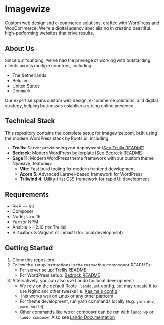 # Imagewize

Custom web design and e-commerce solutions, crafted with WordPress and WooCommerce. We're a digital agency specializing in creating beautiful, high-performing websites that drive results.

## About Us

Since our founding, we've had the privilege of working with outstanding clients across multiple countries, including:
- The Netherlands
- Belgium
- United States
- Denmark

Our expertise spans custom web design, e-commerce solutions, and digital strategy, helping businesses establish a strong online presence.

## Technical Stack

This repository contains the complete setup for imagewize.com, built using the modern WordPress stack by Roots.io, including:

- **Trellis**: Server provisioning and deployment ([See Trellis README](trellis/README.md))
- **Bedrock**: Modern WordPress boilerplate ([See Bedrock README](site/README.md))
- **Sage 11**: Modern WordPress theme framework with our custom theme Nyneave, featuring:
  - **Vite**: Fast build tooling for modern frontend development
  - **Acorn 5**: Advanced Laravel-based framework for WordPress
  - **Tailwind 4**: Utility-first CSS framework for rapid UI development

## Requirements

- PHP >= 8.1
- Composer
- Node.js >= 16
- Yarn or NPM
- Ansible >= 2.10 (for Trellis)
- Virtualbox & Vagrant or Limactl (for local development)

## Getting Started

1. Clone this repository
2. Follow the setup instructions in the respective component READMEs:
   - For server setup: [Trellis README](trellis/README.md)
   - For WordPress setup: [Bedrock README](site/README.md)
3. Alternatively, you can also use Lando for local development:
   - We rely on the default Roots `.lando.yml` config, but may update it to use Nginx and other tweaks i.e. [Kaalma's config](https://github.com/rkaalma/roots-lando-bedrock-sage-bud-example/blob/main/.lando.yml)
   - This works well on Linux or any other platform
   - For theme development, run yarn commands locally (e.g. `yarn dev`, `yarn build`)
   - Other commands like wp or composer can be run with `lando wp` or `lando composer` Also see [Lando Documentation](https://docs.lando.dev/plugins/wordpress/config.html)

